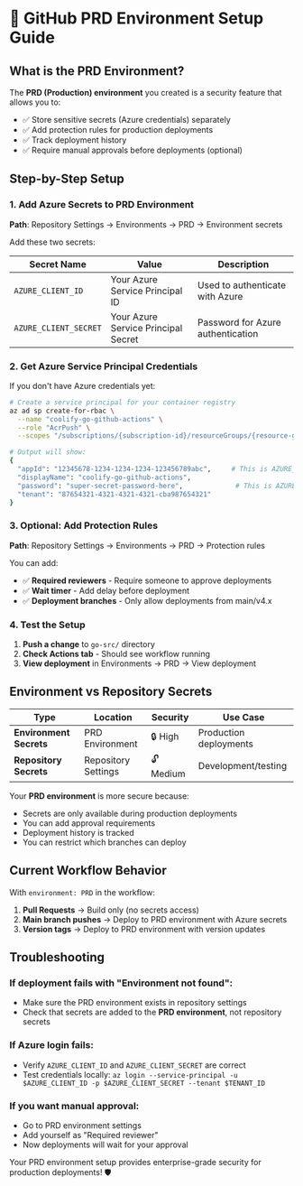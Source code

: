 # 🔐 GitHub PRD Environment Setup Guide

## What is the PRD Environment?

The **PRD (Production) environment** you created is a security feature that allows you to:
- ✅ Store sensitive secrets (Azure credentials) separately
- ✅ Add protection rules for production deployments
- ✅ Track deployment history
- ✅ Require manual approvals before deployments (optional)

## Step-by-Step Setup

### 1. Add Azure Secrets to PRD Environment

**Path**: Repository Settings → Environments → PRD → Environment secrets

Add these two secrets:

| Secret Name | Value | Description |
|-------------|-------|-------------|
| `AZURE_CLIENT_ID` | Your Azure Service Principal ID | Used to authenticate with Azure |
| `AZURE_CLIENT_SECRET` | Your Azure Service Principal Secret | Password for Azure authentication |

### 2. Get Azure Service Principal Credentials

If you don't have Azure credentials yet:

```bash
# Create a service principal for your container registry
az ad sp create-for-rbac \
  --name "coolify-go-github-actions" \
  --role "AcrPush" \
  --scopes "/subscriptions/{subscription-id}/resourceGroups/{resource-group}/providers/Microsoft.ContainerRegistry/registries/shrtso"

# Output will show:
{
  "appId": "12345678-1234-1234-1234-123456789abc",     # This is AZURE_CLIENT_ID
  "displayName": "coolify-go-github-actions",
  "password": "super-secret-password-here",             # This is AZURE_CLIENT_SECRET
  "tenant": "87654321-4321-4321-4321-cba987654321"
}
```

### 3. Optional: Add Protection Rules

**Path**: Repository Settings → Environments → PRD → Protection rules

You can add:
- ✅ **Required reviewers** - Require someone to approve deployments
- ✅ **Wait timer** - Add delay before deployment
- ✅ **Deployment branches** - Only allow deployments from main/v4.x

### 4. Test the Setup

1. **Push a change** to `go-src/` directory
2. **Check Actions tab** - Should see workflow running
3. **View deployment** in Environments → PRD → View deployment

## Environment vs Repository Secrets

| Type | Location | Security | Use Case |
|------|----------|----------|----------|
| **Environment Secrets** | PRD Environment | 🔒 High | Production deployments |
| **Repository Secrets** | Repository Settings | 🔓 Medium | Development/testing |

Your **PRD environment** is more secure because:
- Secrets are only available during production deployments
- You can add approval requirements
- Deployment history is tracked
- You can restrict which branches can deploy

## Current Workflow Behavior

With `environment: PRD` in the workflow:

1. **Pull Requests** → Build only (no secrets access)
2. **Main branch pushes** → Deploy to PRD environment with Azure secrets
3. **Version tags** → Deploy to PRD environment with version updates

## Troubleshooting

### If deployment fails with "Environment not found":
- Make sure the PRD environment exists in repository settings
- Check that secrets are added to the **PRD environment**, not repository secrets

### If Azure login fails:
- Verify `AZURE_CLIENT_ID` and `AZURE_CLIENT_SECRET` are correct
- Test credentials locally: `az login --service-principal -u $AZURE_CLIENT_ID -p $AZURE_CLIENT_SECRET --tenant $TENANT_ID`

### If you want manual approval:
- Go to PRD environment settings
- Add yourself as "Required reviewer"
- Now deployments will wait for your approval

Your PRD environment setup provides enterprise-grade security for production deployments! 🛡️
